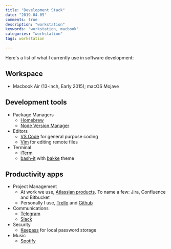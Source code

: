```yaml
---
title: "Development Stack"
date: "2019-04-05"
comments: true
description: "workstation"
keywords: "workstation, macbook"
categories: "workstation"
tags: workstation

---
```


Here's a list of what I currently use in software development:

## Workspace

* Macbook Air (13-inch, Early 2015); macOS Mojave

## Development tools

* Package Managers
  * [Homebrew](https://brew.sh/)
  * [Node Version Manager](https://github.com/creationix/nvm)
* Editors
  * [VS Code](https://code.visualstudio.com) for general purpose coding
  * [Vim](https://www.vim.org/) for editing remote files
* Terminal
  * [iTerm](https://iterm2.com/)
  * [bash-it](https://github.com/Bash-it/bash-it) with [bakke](https://github.com/Bash-it/bash-it/wiki/Themes#bakke) theme

## Productivity apps

* Project Management
  * At work we use, [Atlassian products](https://www.atlassian.com/). To name a few: Jira, Confluence and Bitbucket
  * Personally I use, [Trello](https://trello.com/) and [Github](https://github.com)
* Communications
  * [Telegram](https://telegram.org/)
  * [Slack](https://slack.com/)
* Security
  * [Keepass](https://keepassxc.org/) for local password storage
* Music
  * [Spotify](spotify.com)







